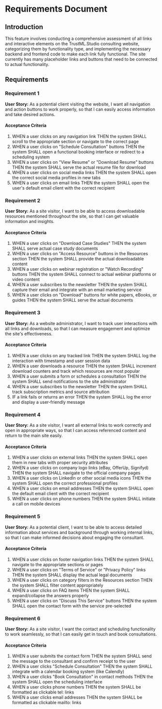 # Requirements Document

## Introduction

This feature involves conducting a comprehensive assessment of all links and interactive elements on the TrustML.Studio consulting website, categorizing them by functionality type, and implementing the necessary backend and frontend code to make each link fully functional. The site currently has many placeholder links and buttons that need to be connected to actual functionality.

## Requirements

### Requirement 1

**User Story:** As a potential client visiting the website, I want all navigation and action buttons to work properly, so that I can easily access information and take desired actions.

#### Acceptance Criteria

1. WHEN a user clicks on any navigation link THEN the system SHALL scroll to the appropriate section or navigate to the correct page
2. WHEN a user clicks on "Schedule Consultation" buttons THEN the system SHALL open a functional booking interface or redirect to a scheduling system
3. WHEN a user clicks on "View Resume" or "Download Resume" buttons THEN the system SHALL serve the actual resume file for download
4. WHEN a user clicks on social media links THEN the system SHALL open the correct social media profiles in new tabs
5. WHEN a user clicks on email links THEN the system SHALL open the user's default email client with the correct recipient

### Requirement 2

**User Story:** As a site visitor, I want to be able to access downloadable resources mentioned throughout the site, so that I can get valuable information and insights.

#### Acceptance Criteria

1. WHEN a user clicks on "Download Case Studies" THEN the system SHALL serve actual case study documents
2. WHEN a user clicks on "Access Resource" buttons in the Resources section THEN the system SHALL provide the actual downloadable content
3. WHEN a user clicks on webinar registration or "Watch Recording" buttons THEN the system SHALL connect to actual webinar platforms or video content
4. WHEN a user subscribes to the newsletter THEN the system SHALL capture their email and integrate with an email marketing service
5. WHEN a user clicks on "Download" buttons for white papers, eBooks, or guides THEN the system SHALL serve the actual documents

### Requirement 3

**User Story:** As a website administrator, I want to track user interactions with all links and downloads, so that I can measure engagement and optimize the site's effectiveness.

#### Acceptance Criteria

1. WHEN a user clicks on any tracked link THEN the system SHALL log the interaction with timestamp and user session data
2. WHEN a user downloads a resource THEN the system SHALL increment download counters and track which resources are most popular
3. WHEN a user submits a form or schedules a consultation THEN the system SHALL send notifications to the site administrator
4. WHEN a user subscribes to the newsletter THEN the system SHALL track subscription metrics and source attribution
5. IF a link fails or returns an error THEN the system SHALL log the error and display a user-friendly message

### Requirement 4

**User Story:** As a site visitor, I want all external links to work correctly and open in appropriate ways, so that I can access referenced content and return to the main site easily.

#### Acceptance Criteria

1. WHEN a user clicks on external links THEN the system SHALL open them in new tabs with proper security attributes
2. WHEN a user clicks on company logo links (eBay, OfferUp, Signifyd) THEN the system SHALL navigate to the official company pages
3. WHEN a user clicks on LinkedIn or other social media icons THEN the system SHALL open the correct professional profiles
4. WHEN a user clicks on email addresses THEN the system SHALL open the default email client with the correct recipient
5. WHEN a user clicks on phone numbers THEN the system SHALL initiate a call on mobile devices

### Requirement 5

**User Story:** As a potential client, I want to be able to access detailed information about services and background through working internal links, so that I can make informed decisions about engaging the consultant.

#### Acceptance Criteria

1. WHEN a user clicks on footer navigation links THEN the system SHALL navigate to the appropriate sections or pages
2. WHEN a user clicks on "Terms of Service" or "Privacy Policy" links THEN the system SHALL display the actual legal documents
3. WHEN a user clicks on category filters in the Resources section THEN the system SHALL filter content appropriately
4. WHEN a user clicks on FAQ items THEN the system SHALL expand/collapse the answers properly
5. WHEN a user clicks on "Discuss This Service" buttons THEN the system SHALL open the contact form with the service pre-selected

### Requirement 6

**User Story:** As a site visitor, I want the contact and scheduling functionality to work seamlessly, so that I can easily get in touch and book consultations.

#### Acceptance Criteria

1. WHEN a user submits the contact form THEN the system SHALL send the message to the consultant and confirm receipt to the user
2. WHEN a user clicks "Schedule Consultation" THEN the system SHALL integrate with a calendar booking system (like Calendly)
3. WHEN a user clicks "Book Consultation" in contact methods THEN the system SHALL open the scheduling interface
4. WHEN a user clicks phone numbers THEN the system SHALL be formatted as clickable tel: links
5. WHEN a user clicks email addresses THEN the system SHALL be formatted as clickable mailto: links